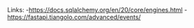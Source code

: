 Links:
-https://docs.sqlalchemy.org/en/20/core/engines.html
-https://fastapi.tiangolo.com/advanced/events/